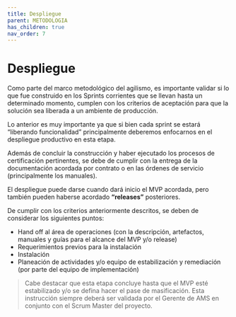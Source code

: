 ```yaml
---
title: Despliegue
parent: METODOLOGIA
has_children: true
nav_order: 7
---
```


# Despliegue

Como parte del marco metodológico del agilismo, es importante validar si lo que fue construido en los Sprints corrientes que se llevan hasta un determinado momento, cumplen con los criterios de aceptación para que la solución sea liberada a un ambiente de producción.

Lo anterior es muy importante ya que si bien cada sprint se estará “liberando funcionalidad” principalmente deberemos enfocarnos en el despliegue productivo en esta etapa.

Además de concluir la construcción y haber ejecutado los procesos de certificación pertinentes, se debe de cumplir con la entrega de la documentación acordada por contrato o en las órdenes de servicio (principalmente los manuales).

El despliegue puede darse cuando dará inicio el MVP acordada, pero también pueden haberse acordado **“releases”** posteriores.

De cumplir con los criterios anteriormente descritos, se deben de considerar los siguientes puntos:

* Hand off al área de operaciones (con la descripción, artefactos, manuales y guías para el alcance del MVP y/o release)
* Requerimientos previos para la instalación
* Instalación
* Planeación de actividades y/o equipo de estabilización y remediación (por parte del equipo de implementación)

> Cabe destacar que esta etapa concluye hasta que el MVP esté estabilizado y/o se defina hacer el pase de masificación. Esta instrucción siempre deberá ser validada por el Gerente de AMS en conjunto con el Scrum Master del proyecto. 